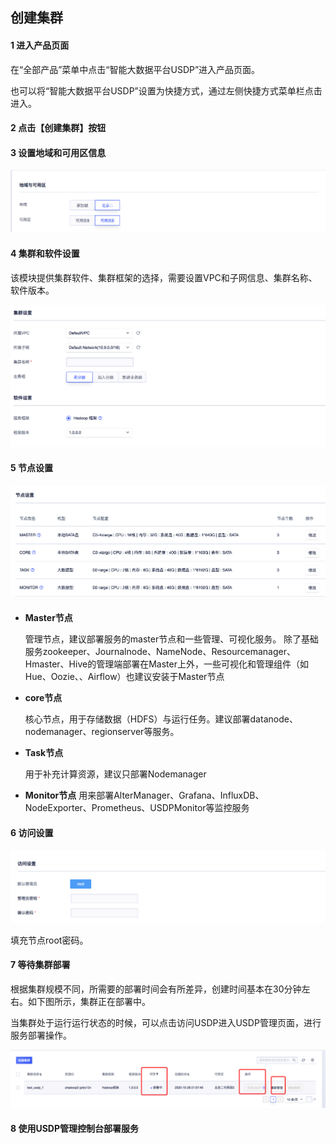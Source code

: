 

## 创建集群


#### 1 进入产品页面

在“全部产品”菜单中点击“智能大数据平台USDP”进入产品页面。

也可以将“智能大数据平台USDP”设置为快捷方式，通过左侧快捷方式菜单栏点击进入。

#### 2 点击【创建集群】按钮

#### 3 设置地域和可用区信息
![](/images/地域和可用区选择.png)

#### 4 集群和软件设置

该模块提供集群软件、集群框架的选择，需要设置VPC和子网信息、集群名称、软件版本。

![](/images/集群和软件设置.png)


#### 5 节点设置

![](/images/节点设置.png)

- **Master节点**

    管理节点，建议部署服务的master节点和一些管理、可视化服务。
    除了基础服务zookeeper、Journalnode、NameNode、Resourcemanager、Hmaster、Hive的管理端部署在Master上外，一些可视化和管理组件（如Hue、Oozie、、Airflow）也建议安装于Master节点

- **core节点**

    核心节点，用于存储数据（HDFS）与运行任务。建议部署datanode、nodemanager、regionserver等服务。

- **Task节点**

     用于补充计算资源，建议只部署Nodemanager

- **Monitor节点**
    用来部署AlterManager、Grafana、InfluxDB、NodeExporter、Prometheus、USDPMonitor等监控服务

#### 6 访问设置
![](/images/访问设置.png)

填充节点root密码。

#### 7 等待集群部署

根据集群规模不同，所需要的部署时间会有所差异，创建时间基本在30分钟左右。如下图所示，集群正在部署中。

当集群处于运行运行状态的时候，可以点击访问USDP进入USDP管理页面，进行服务部署操作。

![](/images/部署中的集群.png)

#### 8 使用USDP管理控制台部署服务





